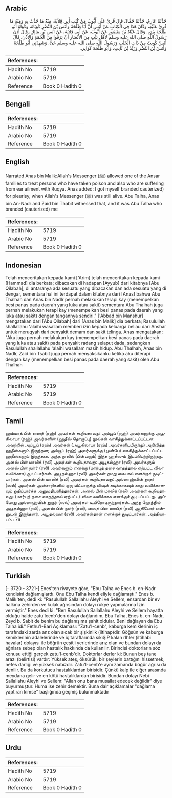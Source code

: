 ## Arabic


<div dir="rtl" lang="ar" style={{fontSize:'larger',backgroundColor:'#f8f9fa',padding:20}}>
حَدَّثَنَا عَارِمٌ، حَدَّثَنَا حَمَّادٌ، قَالَ قُرِئَ عَلَى أَيُّوبَ مِنْ كُتُبِ أَبِي قِلاَبَةَ، مِنْهُ مَا حَدَّثَ بِهِ وَمِنْهُ مَا قُرِئَ عَلَيْهِ، وَكَانَ هَذَا فِي الْكِتَابِ عَنْ أَنَسٍ أَنَّ أَبَا طَلْحَةَ وَأَنَسَ بْنَ النَّضْرِ كَوَيَاهُ، وَكَوَاهُ أَبُو طَلْحَةَ بِيَدِهِ‏.‏ وَقَالَ عَبَّادُ بْنُ مَنْصُورٍ عَنْ أَيُّوبَ، عَنْ أَبِي قِلاَبَةَ، عَنْ أَنَسِ بْنِ مَالِكٍ، قَالَ أَذِنَ رَسُولُ اللَّهِ صلى الله عليه وسلم لأَهْلِ بَيْتٍ مِنَ الأَنْصَارِ أَنْ يَرْقُوا مِنَ الْحُمَةِ وَالأُذُنِ‏.‏ قَالَ أَنَسٌ كُوِيتُ مِنْ ذَاتِ الْجَنْبِ وَرَسُولُ اللَّهِ صلى الله عليه وسلم حَىٌّ، وَشَهِدَنِي أَبُو طَلْحَةَ وَأَنَسُ بْنُ النَّضْرِ وَزَيْدُ بْنُ ثَابِتٍ، وَأَبُو طَلْحَةَ كَوَانِي‏.‏
</div>
<div style={{backgroundColor:'#f8f9fa',padding:20, marginBottom: 10}}><table> <thead> <tr> <th>References:</th> <th></th> </tr> </thead> <tbody><tr><td>Hadith No</td><td>5719</td></tr><tr><td>Arabic No</td><td>5719</td></tr><tr><td>Reference</td><td>Book 0 Hadith 0</td></tr></tbody></table></div>

## Bengali


<div dir="ltr" lang="bn" style={{fontSize:'larger',backgroundColor:'#f8f9fa',padding:20}}>

</div>
<div style={{backgroundColor:'#f8f9fa',padding:20, marginBottom: 10}}><table> <thead> <tr> <th>References:</th> <th></th> </tr> </thead> <tbody><tr><td>Hadith No</td><td>5719</td></tr><tr><td>Arabic No</td><td>5719</td></tr><tr><td>Reference</td><td>Book 0 Hadith 0</td></tr></tbody></table></div>

## English


<div dir="ltr" lang="en" style={{fontSize:'larger',backgroundColor:'#f8f9fa',padding:20}}>
Narrated Anas bin Malik:Allah's Messenger (ﷺ) allowed one of the Ansar families to treat persons who have taken poison and also who are suffering from ear ailment with Ruqya. Anas added: I got myself branded cauterized) for pleurisy, when Allah's Messenger (ﷺ) was still alive. Abu Talha, Anas bin An-Nadr and Zaid bin Thabit witnessed that, and it was Abu Talha who branded (cauterized) me
</div>
<div style={{backgroundColor:'#f8f9fa',padding:20, marginBottom: 10}}><table> <thead> <tr> <th>References:</th> <th></th> </tr> </thead> <tbody><tr><td>Hadith No</td><td>5719</td></tr><tr><td>Arabic No</td><td>5719</td></tr><tr><td>Reference</td><td>Book 0 Hadith 0</td></tr></tbody></table></div>

## Indonesian


<div dir="ltr" lang="id" style={{fontSize:'larger',backgroundColor:'#f8f9fa',padding:20}}>
Telah menceritakan kepada kami ['Arim] telah menceritakan kepada kami [Hammad] dia berkata; dibacakan di hadapan [Ayyub] dari kitabnya [Abu Qilabah], di antaranya ada sesuatu yang dibacakan dan ada sesuatu yang di dengar, sementara hal ini terdapat dalam kitabnya dari [Anas] bahwa Abu Thalhah dan Anas bin Nadlr pernah melakukan terapi kay (menempelkan besi panas pada daerah yang luka atau sakit) sementara Abu Thalhah juga pernah melakukan terapi kay (menempelkan besi panas pada daerah yang luka atau sakit) dengan tangannya sendiri." ['Abbad bin Manshur] mengatakan dari [Abu Qilabah] dari [Anas bin Malik] dia berkata; Rasulullah shallallahu 'alaihi wasallam memberi izin kepada keluarga beliau dari Anshar untuk meruqyah dari penyakit demam dan sakit telinga. Anas mengatakan; "Aku juga pernah melakukan kay (menempelkan besi panas pada daerah yang luka atau sakit) pada penyakit radang selaput dada, sedangkan Rasulullah shallallahu 'alaihi wasallam masih hidup. Abu Thalhah, Anas bin Nadlr, Zaid bin Tsabit juga pernah menyaksikanku ketika aku diterapi dengan kay (menempelkan besi panas pada daerah yang sakit) oleh Abu Thalhah
</div>
<div style={{backgroundColor:'#f8f9fa',padding:20, marginBottom: 10}}><table> <thead> <tr> <th>References:</th> <th></th> </tr> </thead> <tbody><tr><td>Hadith No</td><td>5719</td></tr><tr><td>Arabic No</td><td>5719</td></tr><tr><td>Reference</td><td>Book 0 Hadith 0</td></tr></tbody></table></div>

## Tamil


<div dir="ltr" lang="ta" style={{fontSize:'larger',backgroundColor:'#f8f9fa',padding:20}}>
ஹம்மாத் பின் ஸைத் (ரஹ்) அவர்கள் கூறியதாவது: அய்யூப் (ரஹ்) அவர்களுக்கு அபூகிலாபா (ரஹ்) அவர்களின் (ஹதீஸ் தொகுப்பு) நூல்கள் வாசித்துக்காட்டப்பட்டன. அவற்றில் அய்யூப் (ரஹ்) அவர்கள் (அபூகிலாபா (ரஹ்) அவர்களிடமிருந்து) அறிவித்த ஹதீஸ்களும் இருந்தன; அய்யூப் (ரஹ்) அவர்களுக்கு (முன்பே) வாசித்துக்காட்டப்பட்ட ஹதீஸ்களும் இருந்தன. அந்த நூலில் (பின்வரும்) இந்த ஹதீஸும் இடம்பெற்றிருந்தது. அனஸ் பின் மாலிக் (ரலி) அவர்கள் கூறியதாவது: அபூதல்ஹா (ரலி) அவர்களும் அனஸ் பின் நள்ர் (ரலி) அவர்களும் எனக்கு (மார்புத் தசை வாதத்தால் ஏற்பட்ட விலா வலிக்காக) சூடிட்டார்கள். அபூதல்ஹா (ரலி) அவர்கள் தமது கையால் எனக்குச் சூடிட்டார்கள். அனஸ் பின் மாலிக் (ரலி) அவர்கள் கூறியதாவது: அல்லாஹ்வின் தூதர் (ஸல்) அவர்கள் அன்சாரிகளில் ஒரு வீட்டாருக்கு விஷக் கடிக்காகவும் காது வலிக்காகவும் ஓதிப்பார்க்க அனுமதியளித்தார்கள். அனஸ் பின் மாலிக் (ரலி) அவர்கள் கூறியதாவது: (மார்புத் தசை வாதத்தால் ஏற்பட்ட) விலா வலிக்காக எனக்குச் சூடிடப்பட்டது. அப்போது அல்லாஹ்வின் தூதர் (ஸல்) அவர்கள் உயிரோடிருந்தார்கள். அந்த நேரத்தில் அபூதல்ஹா (ரலி), அனஸ் பின் நள்ர் (ரலி), ஸைத் பின் ஸாபித் (ரலி) ஆகியோர் என்னுடன் இருந்தனர். அபூதல்ஹா (ரலி) அவர்கள்தான் எனக்குச் சூடிட்டார்கள். அத்தியாயம் : 76
</div>
<div style={{backgroundColor:'#f8f9fa',padding:20, marginBottom: 10}}><table> <thead> <tr> <th>References:</th> <th></th> </tr> </thead> <tbody><tr><td>Hadith No</td><td>5719</td></tr><tr><td>Arabic No</td><td>5719</td></tr><tr><td>Reference</td><td>Book 0 Hadith 0</td></tr></tbody></table></div>

## Turkish


<div dir="ltr" lang="tr" style={{fontSize:'larger',backgroundColor:'#f8f9fa',padding:20}}>
[– 3720 - 3721-] Enes'ten rivayete göre, "Ebu Talha ve Enes b. en-Nadr kendisini dağlamışlardı. Onu Ebu Talha kendi eliyle dağlamıştı." Enes b. Malik'ten, dedi ki: "Rasulullah Sallallahu Aleyhi ve Sellem, ensardan bir ev halkına zehirden ve kulak ağrısından dolayı rukye yapmalarına İzin vermiştir." Enes dedi ki: "Ben Rasulullah Sallallahu Aleyhi ve Sellem hayatta olduğu halde zatu'lcenb'den dolayı dağlandım, Ebu Talha, Enes b. en-Nadr, Zeyd b. Sabit de benim bu dağlanışıma şahit oldular. Beni dağlayan da Ebu Talha idi." Fethu'l-Bari Açıklaması: "Zatu'l-cenb", kaburga kemiklerinin iç tarafındaki zarda anz olan sıcak bir şişkinlik (iltihap)dir. Göğsün ve kaburga kemiklerinin adalelerinde ve iç taraflarında sıkıŞıP kalan rlhler (iltihabi havalar) dolayısı ile böğrün çeşitli yerlerinde arız olan ve bundan dolayı da ağnlara sebep olan hastalık hakkında da kullanılır. Birincisi doktorların söz konusu ettiği gerçek zatu'l-cenb'dir. Doktorlar derler ki: Bunun beş tane arazı (belirtisi) vardır: Yüksek ateş, öksürük, bir şeylerin battığını hissetmek, nefes darlığı ve yüksek nabızdır. Zatu'l-cenb'e aynı zamanda böğür ağrısı da denilir. Bu da korkutucu hastalıklardan birisidir. Çünkü kalp ile ciğer arasında meydana gelir ve en kötü hastalıklardan birisidir. Bundan dolayı Nebi Sallallahu Aleyhi ve Sellem: "Allah onu bana musallat edecek değildir" diye buyurmuştur. Huma ise zehir demektir. Buna dair açıklamalar "dağlama yaptıran kimse" başlığında geçmiş bulunmaktadır
</div>
<div style={{backgroundColor:'#f8f9fa',padding:20, marginBottom: 10}}><table> <thead> <tr> <th>References:</th> <th></th> </tr> </thead> <tbody><tr><td>Hadith No</td><td>5719</td></tr><tr><td>Arabic No</td><td>5719</td></tr><tr><td>Reference</td><td>Book 0 Hadith 0</td></tr></tbody></table></div>

## Urdu


<div dir="rtl" lang="ur" style={{fontSize:'larger',backgroundColor:'#f8f9fa',padding:20}}>

</div>
<div style={{backgroundColor:'#f8f9fa',padding:20, marginBottom: 10}}><table> <thead> <tr> <th>References:</th> <th></th> </tr> </thead> <tbody><tr><td>Hadith No</td><td>5719</td></tr><tr><td>Arabic No</td><td>5719</td></tr><tr><td>Reference</td><td>Book 0 Hadith 0</td></tr></tbody></table></div>